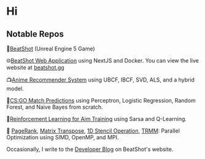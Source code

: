 # Hi

## Notable Repos  
🎯[BeatShot](https://github.com/markoleptic/BeatShot) (Unreal Engine 5 Game)   

🌐[BeatShot Web Application](https://github.com/markoleptic/BeatShot-WebApp) using NextJS and Docker. You can view the live website at [beatshot.gg](https://beatshot.gg)  

📺[Anime Recommender System](https://github.com/markoleptic/SpeedyRecs) using UBCF, IBCF, SVD, ALS, and a hybrid model.  

🔫[CS:GO Match Predictions](https://github.com/markoleptic/CSGO-Match-Predictions) using Perceptron, Logistic Regression, Random Forest, and Naive Bayes from scratch.  

🎯[Reinforcement Learning for Aim Training](https://github.com/markoleptic/Reinforcement-Learning-for-Aim-Training) using Sarsa and Q-Learning.  

🚄
[PageRank](https://github.com/markoleptic/PageRank-Optimization), 
[Matrix Transpose](https://github.com/markoleptic/Matrix-Transpose-Optimization), 
[1D Stencil Operation](https://github.com/markoleptic/Stencil-Operation-Optimization), 
[TRMM](https://github.com/markoleptic/TRMM-Optimization): Parallel Optimization using SIMD, OpenMP, and MPI.

Occasionally, I write to the [Developer Blog](https://beatshot.gg/devblog) on BeatShot's website.

